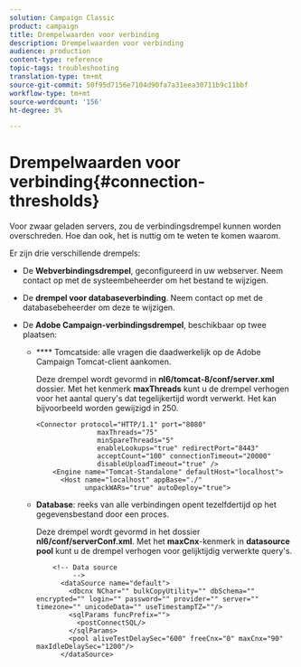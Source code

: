 ```yaml
---
solution: Campaign Classic
product: campaign
title: Drempelwaarden voor verbinding
description: Drempelwaarden voor verbinding
audience: production
content-type: reference
topic-tags: troubleshooting
translation-type: tm+mt
source-git-commit: 50f95d7156e7104d90fa7a31eea30711b9c11bbf
workflow-type: tm+mt
source-wordcount: '156'
ht-degree: 3%

---
```



# Drempelwaarden voor verbinding{#connection-thresholds}

Voor zwaar geladen servers, zou de verbindingsdrempel kunnen worden overschreden. Hoe dan ook, het is nuttig om te weten te komen waarom.

Er zijn drie verschillende drempels:

* De **Webverbindingsdrempel**, geconfigureerd in uw webserver. Neem contact op met de systeembeheerder om het bestand te wijzigen.

* De **drempel voor databaseverbinding**. Neem contact op met de databasebeheerder om deze te wijzigen.

* De **Adobe Campaign-verbindingsdrempel**, beschikbaar op twee plaatsen:

   * **** Tomcatside: alle vragen die daadwerkelijk op de Adobe Campaign Tomcat-client aankomen.

      Deze drempel wordt gevormd in **nl6/tomcat-8/conf/server.xml** dossier. Met het kenmerk **maxThreads** kunt u de drempel verhogen voor het aantal query&#39;s dat tegelijkertijd wordt verwerkt. Het kan bijvoorbeeld worden gewijzigd in 250.

      ```
      <Connector protocol="HTTP/1.1" port="8080"
                     maxThreads="75"
                     minSpareThreads="5"
                     enableLookups="true" redirectPort="8443"
                     acceptCount="100" connectionTimeout="20000"
                     disableUploadTimeout="true" />
          <Engine name="Tomcat-Standalone" defaultHost="localhost">
            <Host name="localhost" appBase="./"
                  unpackWARs="true" autoDeploy="true">
      ```

   * **Database**: reeks van alle verbindingen opent tezelfdertijd op het gegevensbestand door een proces.

      Deze drempel wordt gevormd in het dossier **nl6/conf/serverConf.xml**. Met het **maxCnx**-kenmerk in **datasource pool** kunt u de drempel verhogen voor gelijktijdig verwerkte query&#39;s.

      ```
          <!-- Data source
               -->
            <dataSource name="default">
              <dbcnx NChar="" bulkCopyUtility="" dbSchema="" encrypted="" login="" password="" provider="" server="" timezone="" unicodeData="" useTimestampTZ=""/>
              <sqlParams funcPrefix="">
                <postConnectSQL/>
              </sqlParams>
              <pool aliveTestDelaySec="600" freeCnx="0" maxCnx="90" maxIdleDelaySec="1200"/>
            </dataSource>
      ```

